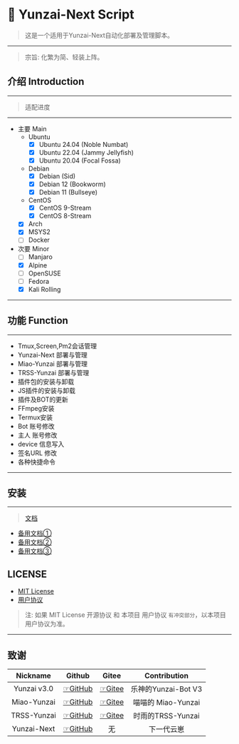 # 🍥 Yunzai-Next Script
> 这是一个适用于Yunzai-Next自动化部署及管理脚本。
---
> 宗旨: 化繁为简、轻装上阵。

## 介绍 Introduction
---
> 适配进度
---
- 主要 Main
  - Ubuntu
    - [x] Ubuntu 24.04 (Noble Numbat)
    - [x] Ubuntu 22.04 (Jammy Jellyfish)
    - [x] Ubuntu 20.04 (Focal Fossa)
  - Debian
    - [x] Debian (Sid)
    - [x] Debian 12 (Bookworm)
    - [x] Debian 11 (Bullseye)
  - CentOS
    - [x] CentOS 9-Stream
    - [x] CentOS 8-Stream
  - [x] Arch
  - [x] MSYS2
  - [ ] Docker
- 次要 Minor
  - [ ] Manjaro
  - [x] Alpine
  - [ ] OpenSUSE
  - [ ] Fedora
  - [x] Kali Rolling
---

## 功能 Function
---
- Tmux,Screen,Pm2会话管理
- Yunzai-Next 部署与管理
- Miao-Yunzai 部署与管理
- TRSS-Yunzai 部署与管理
- 插件包的安装与卸载
- JS插件的安装与卸载
- 插件及BOT的更新
- FFmpeg安装
- Termux安装
- Bot 账号修改
- 主人 账号修改
- device 信息写入
- 签名URL 修改
- 各种快捷命令
---

## 安装
---
> [文档](https://docs.arcticfox.top)
- [备用文档①](https://netlify.docs.arcticfox.top)
- [备用文档②](https://vercel.docs.arcticfox.top)
- [备用文档③](https://cloudflare.docs.arcticfox.top)

## LICENSE
- [MIT License](https://github.com/ArcticFox520/Yunzai-Script/blob/main/LICENSE)
-  [用户协议](https://github.com/ArcticFox520/Yunzai-Script/blob/main/用户协议.txt)
> 注: 如果 MIT License 开源协议 和 本项目 用户协议 `有冲突部分`，以本项目用户协议为准。

---
## 致谢
| Nickname | Github | Gitee  | Contribution |
| :--------: | :--------: | :--------: | :--------: |
| Yunzai v3.0 | [☞GitHub](https://github.com/le-niao/Yunzai-Bot) | [☞Gitee](https://gitee.com/le-niao/Yunzai-Bot) | 乐神的Yunzai-Bot V3 |
| Miao-Yunzai | [☞GitHub](https://github.com/yoimiya-kokomi/Miao-Yunzai) | [☞Gitee](https://gitee.com/yoimiya-kokomi/Miao-Yunzai) | 喵喵的 Miao-Yunzai |
| TRSS-Yunzai | [☞GitHub](https://github.com/TimeRainStarSky/Yunzai) | [☞Gitee](https://gitee.com/TimeRainStarSky/Yunzai) | 时雨的TRSS-Yunzai |
| Yunzai-Next | [☞GitHub](https://github.com/yunzai-org/yunzaijs.git) | 无 | 下一代云崽 | 